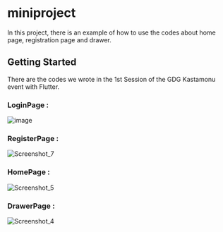 # miniproject

In this project, there is an example of how to use the codes about home page, registration page and drawer.

## Getting Started

There are the codes we wrote in the 1st Session of the GDG Kastamonu event with Flutter.
 

### LoginPage :

![image](https://user-images.githubusercontent.com/5441882/89126842-bf4e2d80-d4f1-11ea-8118-c4f0cdb4d5b4.png)

### RegisterPage :

![Screenshot_7](https://user-images.githubusercontent.com/13748518/88978398-4f109380-d2c8-11ea-966b-cd1c71296187.png)

### HomePage :

![Screenshot_5](https://user-images.githubusercontent.com/13748518/88978403-520b8400-d2c8-11ea-9b68-8f4ce8fd83cc.png)

### DrawerPage :

![Screenshot_4](https://user-images.githubusercontent.com/13748518/88978408-546dde00-d2c8-11ea-8048-116ce286ee8a.png)
